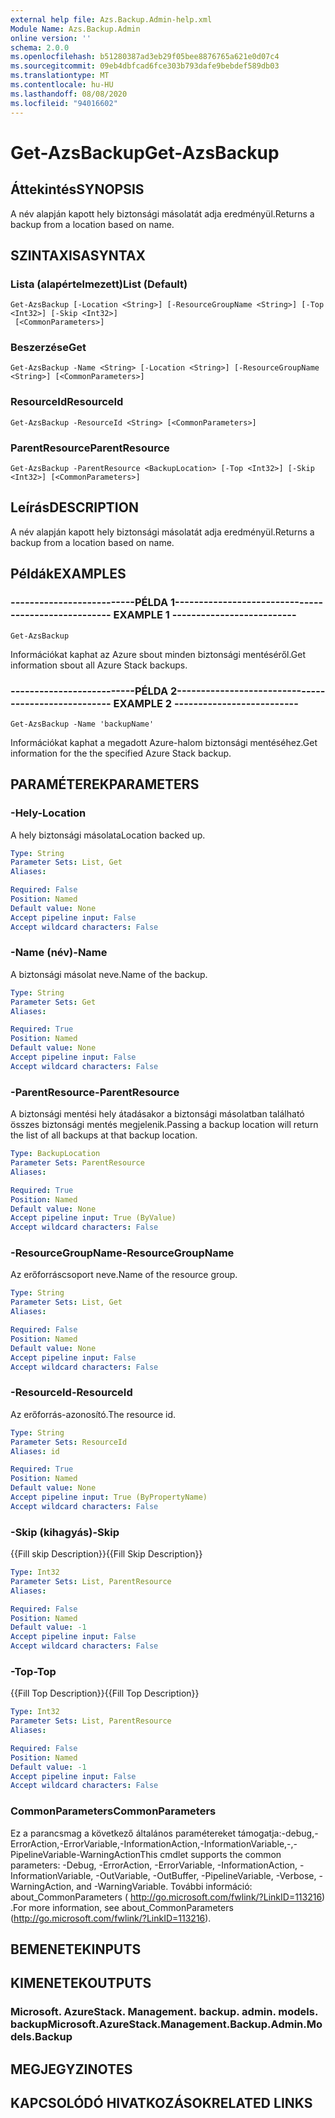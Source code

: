 ```yaml
---
external help file: Azs.Backup.Admin-help.xml
Module Name: Azs.Backup.Admin
online version: ''
schema: 2.0.0
ms.openlocfilehash: b51280387ad3eb29f05bee8876765a621e0d07c4
ms.sourcegitcommit: 09eb4dbfcad6fce303b793dafe9bebdef589db03
ms.translationtype: MT
ms.contentlocale: hu-HU
ms.lasthandoff: 08/08/2020
ms.locfileid: "94016602"
---
```

# <span data-ttu-id="042b2-101">Get-AzsBackup</span><span class="sxs-lookup"><span data-stu-id="042b2-101">Get-AzsBackup</span></span>

## <span data-ttu-id="042b2-102">Áttekintés</span><span class="sxs-lookup"><span data-stu-id="042b2-102">SYNOPSIS</span></span>
<span data-ttu-id="042b2-103">A név alapján kapott hely biztonsági másolatát adja eredményül.</span><span class="sxs-lookup"><span data-stu-id="042b2-103">Returns a backup from a location based on name.</span></span>

## <span data-ttu-id="042b2-104">SZINTAXISA</span><span class="sxs-lookup"><span data-stu-id="042b2-104">SYNTAX</span></span>

### <span data-ttu-id="042b2-105">Lista (alapértelmezett)</span><span class="sxs-lookup"><span data-stu-id="042b2-105">List (Default)</span></span>
```
Get-AzsBackup [-Location <String>] [-ResourceGroupName <String>] [-Top <Int32>] [-Skip <Int32>]
 [<CommonParameters>]
```

### <span data-ttu-id="042b2-106">Beszerzése</span><span class="sxs-lookup"><span data-stu-id="042b2-106">Get</span></span>
```
Get-AzsBackup -Name <String> [-Location <String>] [-ResourceGroupName <String>] [<CommonParameters>]
```

### <span data-ttu-id="042b2-107">ResourceId</span><span class="sxs-lookup"><span data-stu-id="042b2-107">ResourceId</span></span>
```
Get-AzsBackup -ResourceId <String> [<CommonParameters>]
```

### <span data-ttu-id="042b2-108">ParentResource</span><span class="sxs-lookup"><span data-stu-id="042b2-108">ParentResource</span></span>
```
Get-AzsBackup -ParentResource <BackupLocation> [-Top <Int32>] [-Skip <Int32>] [<CommonParameters>]
```

## <span data-ttu-id="042b2-109">Leírás</span><span class="sxs-lookup"><span data-stu-id="042b2-109">DESCRIPTION</span></span>
<span data-ttu-id="042b2-110">A név alapján kapott hely biztonsági másolatát adja eredményül.</span><span class="sxs-lookup"><span data-stu-id="042b2-110">Returns a backup from a location based on name.</span></span>

## <span data-ttu-id="042b2-111">Példák</span><span class="sxs-lookup"><span data-stu-id="042b2-111">EXAMPLES</span></span>

### <span data-ttu-id="042b2-112">--------------------------PÉLDA 1--------------------------</span><span class="sxs-lookup"><span data-stu-id="042b2-112">-------------------------- EXAMPLE 1 --------------------------</span></span>
```
Get-AzsBackup
```

<span data-ttu-id="042b2-113">Információkat kaphat az Azure sbout minden biztonsági mentéséről.</span><span class="sxs-lookup"><span data-stu-id="042b2-113">Get information sbout all Azure Stack backups.</span></span>

### <span data-ttu-id="042b2-114">--------------------------PÉLDA 2--------------------------</span><span class="sxs-lookup"><span data-stu-id="042b2-114">-------------------------- EXAMPLE 2 --------------------------</span></span>
```
Get-AzsBackup -Name 'backupName'
```

<span data-ttu-id="042b2-115">Információkat kaphat a megadott Azure-halom biztonsági mentéséhez.</span><span class="sxs-lookup"><span data-stu-id="042b2-115">Get information for the the specified Azure Stack backup.</span></span>

## <span data-ttu-id="042b2-116">PARAMÉTEREK</span><span class="sxs-lookup"><span data-stu-id="042b2-116">PARAMETERS</span></span>

### <span data-ttu-id="042b2-117">-Hely</span><span class="sxs-lookup"><span data-stu-id="042b2-117">-Location</span></span>
<span data-ttu-id="042b2-118">A hely biztonsági másolata</span><span class="sxs-lookup"><span data-stu-id="042b2-118">Location backed up.</span></span>

```yaml
Type: String
Parameter Sets: List, Get
Aliases: 

Required: False
Position: Named
Default value: None
Accept pipeline input: False
Accept wildcard characters: False
```

### <span data-ttu-id="042b2-119">-Name (név)</span><span class="sxs-lookup"><span data-stu-id="042b2-119">-Name</span></span>
<span data-ttu-id="042b2-120">A biztonsági másolat neve.</span><span class="sxs-lookup"><span data-stu-id="042b2-120">Name of the backup.</span></span>

```yaml
Type: String
Parameter Sets: Get
Aliases: 

Required: True
Position: Named
Default value: None
Accept pipeline input: False
Accept wildcard characters: False
```

### <span data-ttu-id="042b2-121">-ParentResource</span><span class="sxs-lookup"><span data-stu-id="042b2-121">-ParentResource</span></span>
<span data-ttu-id="042b2-122">A biztonsági mentési hely átadásakor a biztonsági másolatban található összes biztonsági mentés megjelenik.</span><span class="sxs-lookup"><span data-stu-id="042b2-122">Passing a backup location will return the list of all backups at that backup location.</span></span>

```yaml
Type: BackupLocation
Parameter Sets: ParentResource
Aliases: 

Required: True
Position: Named
Default value: None
Accept pipeline input: True (ByValue)
Accept wildcard characters: False
```

### <span data-ttu-id="042b2-123">-ResourceGroupName</span><span class="sxs-lookup"><span data-stu-id="042b2-123">-ResourceGroupName</span></span>
<span data-ttu-id="042b2-124">Az erőforráscsoport neve.</span><span class="sxs-lookup"><span data-stu-id="042b2-124">Name of the resource group.</span></span>

```yaml
Type: String
Parameter Sets: List, Get
Aliases: 

Required: False
Position: Named
Default value: None
Accept pipeline input: False
Accept wildcard characters: False
```

### <span data-ttu-id="042b2-125">-ResourceId</span><span class="sxs-lookup"><span data-stu-id="042b2-125">-ResourceId</span></span>
<span data-ttu-id="042b2-126">Az erőforrás-azonosító.</span><span class="sxs-lookup"><span data-stu-id="042b2-126">The resource id.</span></span>

```yaml
Type: String
Parameter Sets: ResourceId
Aliases: id

Required: True
Position: Named
Default value: None
Accept pipeline input: True (ByPropertyName)
Accept wildcard characters: False
```

### <span data-ttu-id="042b2-127">-Skip (kihagyás)</span><span class="sxs-lookup"><span data-stu-id="042b2-127">-Skip</span></span>
<span data-ttu-id="042b2-128">{{Fill skip Description}}</span><span class="sxs-lookup"><span data-stu-id="042b2-128">{{Fill Skip Description}}</span></span>

```yaml
Type: Int32
Parameter Sets: List, ParentResource
Aliases: 

Required: False
Position: Named
Default value: -1
Accept pipeline input: False
Accept wildcard characters: False
```

### <span data-ttu-id="042b2-129">-Top</span><span class="sxs-lookup"><span data-stu-id="042b2-129">-Top</span></span>
<span data-ttu-id="042b2-130">{{Fill Top Description}}</span><span class="sxs-lookup"><span data-stu-id="042b2-130">{{Fill Top Description}}</span></span>

```yaml
Type: Int32
Parameter Sets: List, ParentResource
Aliases: 

Required: False
Position: Named
Default value: -1
Accept pipeline input: False
Accept wildcard characters: False
```

### <span data-ttu-id="042b2-131">CommonParameters</span><span class="sxs-lookup"><span data-stu-id="042b2-131">CommonParameters</span></span>
<span data-ttu-id="042b2-132">Ez a parancsmag a következő általános paramétereket támogatja:-debug,-ErrorAction,-ErrorVariable,-InformationAction,-InformationVariable,-,-PipelineVariable-WarningAction</span><span class="sxs-lookup"><span data-stu-id="042b2-132">This cmdlet supports the common parameters: -Debug, -ErrorAction, -ErrorVariable, -InformationAction, -InformationVariable, -OutVariable, -OutBuffer, -PipelineVariable, -Verbose, -WarningAction, and -WarningVariable.</span></span> <span data-ttu-id="042b2-133">További információ: about_CommonParameters ( http://go.microsoft.com/fwlink/?LinkID=113216) .</span><span class="sxs-lookup"><span data-stu-id="042b2-133">For more information, see about_CommonParameters (http://go.microsoft.com/fwlink/?LinkID=113216).</span></span>

## <span data-ttu-id="042b2-134">BEMENETEK</span><span class="sxs-lookup"><span data-stu-id="042b2-134">INPUTS</span></span>

## <span data-ttu-id="042b2-135">KIMENETEK</span><span class="sxs-lookup"><span data-stu-id="042b2-135">OUTPUTS</span></span>

### <span data-ttu-id="042b2-136">Microsoft. AzureStack. Management. backup. admin. models. backup</span><span class="sxs-lookup"><span data-stu-id="042b2-136">Microsoft.AzureStack.Management.Backup.Admin.Models.Backup</span></span>

## <span data-ttu-id="042b2-137">MEGJEGYZI</span><span class="sxs-lookup"><span data-stu-id="042b2-137">NOTES</span></span>

## <span data-ttu-id="042b2-138">KAPCSOLÓDÓ HIVATKOZÁSOK</span><span class="sxs-lookup"><span data-stu-id="042b2-138">RELATED LINKS</span></span>

